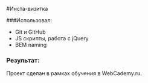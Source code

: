 ﻿#Инста-визитка

###Использовал:

- Git и GitHub
- JS скрипты, работа с jQuery
- BEM naming

### Результат:
Проект сделан в рамках обучения в WebCademy.ru. 
